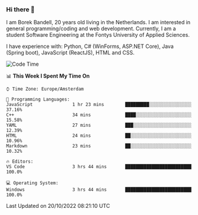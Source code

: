 ### Hi there 👋

I am Borek Bandell, 20 years old living in the Netherlands. I am interested in general programming/coding and web development. Currently, I am a student Software Engineering at the Fontys University of Applied Sciences.

I have experience with: Python, C# (WinForms, ASP.NET Core), Java (Spring boot), JavaScript (ReactJS), HTML and CSS.

<!--START_SECTION:waka-->
![Code Time](http://img.shields.io/badge/Code%20Time-243%20hrs%2043%20mins-blue)

📊 **This Week I Spent My Time On** 

```text
⌚︎ Time Zone: Europe/Amsterdam

💬 Programming Languages: 
JavaScript               1 hr 23 mins        █████████░░░░░░░░░░░░░░░░   37.16% 
C++                      34 mins             ████░░░░░░░░░░░░░░░░░░░░░   15.58% 
YAML                     27 mins             ███░░░░░░░░░░░░░░░░░░░░░░   12.39% 
HTML                     24 mins             ██░░░░░░░░░░░░░░░░░░░░░░░   10.96% 
Markdown                 23 mins             ██░░░░░░░░░░░░░░░░░░░░░░░   10.32%

🔥 Editors: 
VS Code                  3 hrs 44 mins       █████████████████████████   100.0%

💻 Operating System: 
Windows                  3 hrs 44 mins       █████████████████████████   100.0%

```


 Last Updated on 20/10/2022 08:21:10 UTC
<!--END_SECTION:waka-->

<!--**tcBorek2002/tcBorek2002** is a ✨ _special_ ✨ repository because its `README.md` (this file) appears on your GitHub profile.

Here are some ideas to get you started:

- 🔭 I’m currently working on ...
- 🌱 I’m currently learning ...
- 👯 I’m looking to collaborate on ...
- 🤔 I’m looking for help with ...
- 💬 Ask me about ...
- 📫 How to reach me: ...
- 😄 Pronouns: ...
- ⚡ Fun fact: ...
-->
